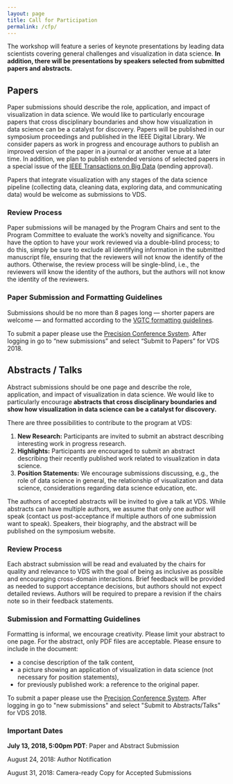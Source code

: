 ```yaml
---
layout: page
title: Call for Participation
permalink: /cfp/
---
```


The workshop will feature a series of keynote presentations by leading data scientists covering general challenges and visualization in data science. **In addition, there will be presentations by speakers selected from submitted papers and abstracts.**

## Papers


Paper submissions should describe the role, application, and impact of visualization in data science. We would like to particularly encourage papers that cross disciplinary boundaries and show how visualization in data science can be a catalyst for discovery. Papers will be published in our symposium proceedings and published in the IEEE Digital Library.  We consider papers as work in progress and encourage authors to publish an improved version of the paper in a journal or at another venue at a later time.  In addition, we plan to publish extended versions of selected papers in a special issue of the [IEEE Transactions on Big Data](https://www.computer.org/web/tbd) (pending approval).

Papers that integrate visualization with any stages of the data science pipeline (collecting data, cleaning data, exploring data, and communicating data) would be welcome as submissions to VDS.  


### Review Process

Paper submissions will be managed by the Program Chairs and sent to the Program Committee to evaluate the work’s novelty and significance. You have the option to have your work reviewed via a double-blind process; to do this, simply be sure to exclude all identifying information in the submitted manuscript file, ensuring that the reviewers will not know the identify of the authors. Otherwise, the review process will be single-blind, i.e., the reviewers will know the identity of the authors, but the authors will not know the identity of the reviewers.


### Paper Submission and Formatting Guidelines


Submissions should be no more than 8 pages long — shorter papers are welcome — and formatted according to the [VGTC formatting guidelines](http://junctionpublishing.org/vgtc/Tasks/camera.html).

To submit a paper please use the [Precision Conference System](https://new.precisionconference.com/submissions). After logging in go to “new submissions” and select “Submit to Papers” for VDS 2018.


## Abstracts / Talks

Abstract submissions should be one page and describe the role, application, and impact of visualization in data science. We would like to particularly encourage **abstracts that cross disciplinary boundaries and show how visualization in data science can be a catalyst for discovery.**


There are three possibilities to contribute to the program at VDS:

 1. **New Research:** Participants are invited to submit an abstract describing interesting work in progress research. 
 2. **Highlights:** Participants are encouraged to submit an abstract describing their recently published work related to visualization in data science.
 3. **Position Statements:** We encourage submissions discussing, e.g., the role of data science in general, the relationship of visualization and data science, considerations regarding data science education, etc.  

The authors of accepted abstracts will be invited to give a talk at VDS. While abstracts can have multiple authors, we assume that only one author will speak (contact us post-acceptance if multiple authors of one submission want to speak). Speakers, their biography, and the abstract will be published on the symposium website.

### Review Process

Each abstract submission will be read and evaluated by the chairs for quality and relevance to VDS with the goal of being as inclusive as possible and encouraging cross-domain interactions. Brief feedback will be provided as needed to support acceptance decisions, but authors should not expect detailed reviews. Authors will be required to prepare a revision if the chairs note so in their feedback statements.

### Submission and Formatting Guidelines

Formatting is informal, we encourage creativity. Please limit your abstract to one page. For the abstract, only PDF files are acceptable. Please ensure to include in the document:

 * a concise description of the talk content,
 * a picture showing an application of visualization in data science (not necessary for position statements),
 * for previously published work: a reference to the original paper.

To submit a paper please use the [Precision Conference System](https://new.precisionconference.com/submissions). After logging in go to "new submissions" and select "Submit to Abstracts/Talks" for VDS 2018.

### Important Dates

**July 13, 2018, 5:00pm PDT**: Paper and Abstract Submission

August 24, 2018: Author Notification

August 31, 2018: Camera-ready Copy for Accepted Submissions
